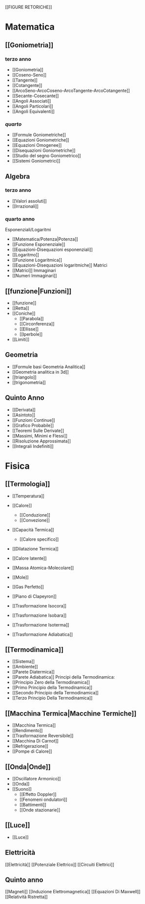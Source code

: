 [[FIGURE RETORICHE]]
# __Matematica__
## [[Goniometria]] 
### terzo anno
- [[Goniometria]] 
- [[Coseno-Seno]]  
- [[Tangente]]
- [[Cotangente]]
- [[ArcoSeno-ArcoCoseno-ArcoTangente-ArcoCotangente]]
- [[Secante-Cosecante]] 
- [[Angoli Associati]]
- [[Angoli Particolari]]
- [[Angoli Equivalenti]]
### _quarto_
- [[Formule Goniometriche]] 
- [[Equazioni Goniometriche]] 
- [[Equazioni Omogenee]] 
- [[Disequazioni Goniometriche]] 
- [[Studio del segno Goniometrico]]
- [[Sistemi Goniometrici]]
## Algebra
### terzo anno
- [[Valori assoluti]] 
- [[Irrazionali]]
### quarto anno
Esponenziali/Logaritmi
- [[Matematica/Potenza|Potenza]]
- [[Funzione Esponenziale]] 
- [[Equazioni-Disequazioni esponenziali]] 
- [[Logaritmo]] 
- [[Funzione Logaritmica]] 
- [[Equazioni-Disequazioni logaritmiche]] 
Matrici
- [[Matrici]]
Immaginari 
- [[Numeri Immaginari]]
## [[funzione|Funzioni]] 
- [[funzione]] 
- [[Retta]] 
- [[Coniche]] 
	- [[Parabola]] 
	- [[Circonferenza]] 
	- [[Ellisse]] 
	- [[Iperbole]] 
- [[Limiti]]
## Geometria
- [[Formule basi Geometria Analitica]] 
- [[Geometria analitica in 3d]]
- [[triangolo]] 
- [[trigonometria]]

## Quinto Anno
- [[Derivata]]
- [[Asintoto]]
- [[Funzioni Continue]]
- [[Grafico Probabile]]
- [[Teoremi Sulle Derivate]]
- [[Massimi, Minimi e Flessi]]
- [[Risoluzione Approssimata]]
- [[Integrali Indefiniti]]
# __Fisica__
 
## [[Termologia]] 
- [[Temperatura]] 
- [[Calore]]
	- [[Conduzione]]
	- [[Convezione]]
- [[Capacità Termica]]
	- [[Calore specifico]]
- [[Dilatazione Termica]]
- [[Calore latente]]
- [[Massa Atomica-Molecolare]]
- [[Mole]]
- [[Gas Perfetto]]
- [[Piano di Clapeyron]]

- [[Trasformazione Isocora]] 
- [[Trasformazione Isobara]] 
- [[Trasformazione Isoterma]] 
- [[Trasformazione Adiabatica]] 
## [[Termodinamica]]
- [[Sistema]]
- [[Ambiente]]
- [[Parete Diatermica]]
- [[Parete Adiabatica]]
Principi della Termodinamica:
- [[Principio Zero della Termodinamica]]
- [[Primo Principio della Termodinamica]]
- [[Secondo Principio della Termodinamica]]
- [[Terzo Principio Della Termodinamica]] 

## [[Macchina Termica|Macchine Termiche]] 
- [[Macchina Termica]] 
- [[Rendimento]]
- [[Trasformazione Reversibile]]
- [[Macchina Di Carnot]]
- [[Refrigerazione]]
- [[Pompe di Calore]]

## [[Onda|Onde]] 
- [[Oscillatore Armonico]] 
- [[Onda]] 
- [[Suono]] 
	-  [[Effetto Doppler]]
	- [[Fenomeni ondulatori]]
	- [[Battimenti]]
	- [[Onde stazionarie]]

## [[Luce]] 
- [[Luce]] 

## Elettricità
[[Elettricità]]
[[Potenziale Elettrico]]
[[Circuiti Elettrici]]

## Quinto anno
[[Magneti]]
[[Induzione Elettromagnetica]]
[[Equazioni Di Maxwell]]
[[Relatività Ristretta]]